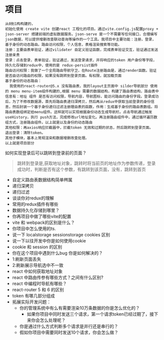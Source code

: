# 项目

```
从0到1构构建的，
初始化使用 create vite 创建react 工程化的项目。通过vite.config.js配置proxy + json-server 搭建前端的虚拟数据服务。json-serve 是一个不需要写任何接口，合理编写json数据，可以提供增删改查联动查询等操作的一个工具。我项目中主要功能：注册，登录，基于身份的动态路由。路由访问权限，个人信息，表格渲染搜索等功能。
注册：主要由表单验证，通过vilidater 自定义验证函数，完成表单验证交互，验证通过发送注册亲贵
登录：点击登录，表单验证，验证通过，发送登录请求，并将响应的token 用户身份等字段，持久化存储到redux中，使用的是 redux-persist插件
路由访问权限：我做了一个全局路由导航守卫，在Route注册路由是，通过render函数。验证是否由访问路由的权限，如果没有跳转到登录页面。有权限，就加载页面
基于身份的动态路由：
  我使用的react-router@5.x 没有路由表，我的layout主页面中 silder导航部分 使用的 menu menu-item组件构建的,根据 menu 需要的数据结构，构建了路由表结构，路由表中信息有：地址 组件 是否有访问权限，导航内容，导航图标，能访问路由的身份字段。登录成功后，为了不修改数据源，首先将路由表递归深拷贝，然后再从redux中获取当前登录的身份信息，然后封装一个基于身份递归过滤注册理由表的函数，作用：生成基于身份的路由表数组。将路由表数组绑定给menu组件。这样就可以实现根据身份动态生成导航栏。点击导航通过触发useHistory，执行 push方法，完成修改url地址变化。再注册路由组件中，通过循环遍历数组方式，注册路由组件。以上就是以及身份的动态路由
其他权限：再axios响应拦截器中，拦截token 无效和过期的状态，然后跳转到登录页面。
退出登录：清除token。
其他子模块，基本上常规渲染和数据增删改查处理。
以上就是项目部分
```
如何实现登录后可以跳转到登录前的页面？

> 跳转到登录是,获取地址对象，跳转时将当前页的地址作为参数传递，登录成功时，判断是否有这个参数，有跳转到该页面，没有，跳转到首页

- 自定义路由表数据结构简单梣属
- 递归深拷贝
- 递归过滤
- 谈谈你对redux的理解
- 常用的redux插件有哪些
- 数据持久化存储到哪里？
- 你再项目中做了哪些vite的配置
- vite 和 webpack的区别是什么？
- 你项目中怎么使用的ts.
- 说一下 localstorage sessionstorage  cookies 区别
- 说一下以往开发中你是如何使用cookie
- cookie 和 session 的区别
- 你在这个项目中遇到什么bug 你是如何解决的？
 - 1:刷新页面丢失 
 - 2:刷新展示导航选中不一致
- react 中如何获取地址对象
- react 中路由传参有哪些方式？之间有什么区别?
- react 中编程时导航有哪些？
- react-router 5 和 6 的区别
- token 有哪几部分组成
- 拓展实际开发问题：
  - 你的管理系统中有么有需要渲染10万条数据的你是怎么优化的？
     - 如果你项目中同时发送三个请求，第一个请求token已经过期了，接下来你会怎么处理呢？
  - 你是通过什么方式判断多个请求是并行还是串行的？
  - 假如你项目中需要同时发送10个请求，你会怎么做？
